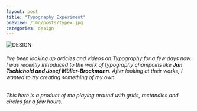 ```yaml
---
layout: post
title: "Typography Experiment"
preview: /img/posts/typex.jpg
categories: design
---
```


![DESIGN](/img/posts/typex.jpg) <br> 
###### I've been looking up articles and videos on Typography for a few days now. I was recently introduced to the work of typography champoins like **Jan Tschichold and Josef  Müller-Brockmann**. After looking at their works, I wanted to try creating something of my own.

###### This here is a product of me playing around with grids, rectandles and circles for a few hours. 